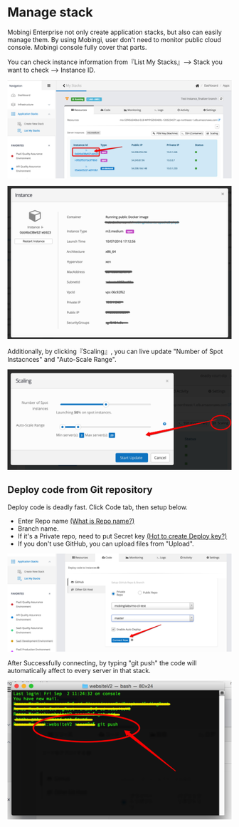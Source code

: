 # Manage stack

Mobingi Enterprise not only create application stacks, but also can easily manage them. By using Mobingi, user don't need to monitor public cloud console. Mobingi console fully cover that parts.

You can check instance information from『List My Stacks』--&gt; Stack you want to check --&gt; Instance ID.

![](../../.gitbook/assets/stack-list.png)

![](../../.gitbook/assets/server_detail.png)

Additionally, by clicking『Scaling』, you can live update "Number of Spot Instacnces" and "Auto-Scale Range".

![](../../.gitbook/assets/scaling_server.png)

## Deploy code from Git repository

Deploy code is deadly fast. Click Code tab, then setup below.

* Enter Repo name [\(What is Repo name?\)](https://docs.mobingi.com/official/guide/reponame/jp)
* Branch name.
* If it's a Private repo, need to put Secret key [\(Hot to create Deploy key?\)](https://docs.mobingi.com/official/faq/deploykey/jp)
* If you don't use GitHub, you can upload files from "Upload".

![](../../.gitbook/assets/code_1.png)

After Successfully connecting, by typing "git push" the code will automatically affect to every server in that stack.

![](../../.gitbook/assets/git-_push.png)

